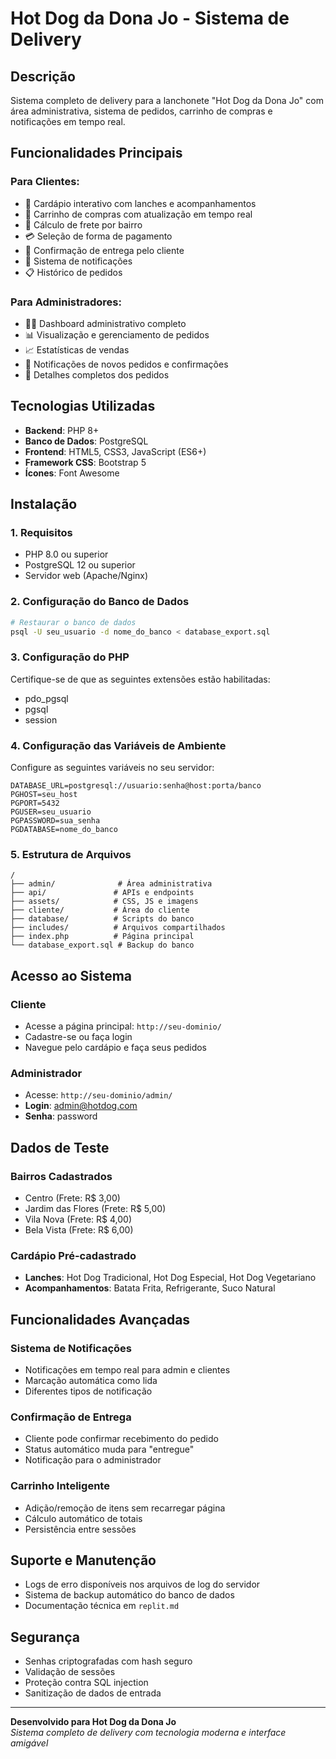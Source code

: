 # Hot Dog da Dona Jo - Sistema de Delivery

## Descrição
Sistema completo de delivery para a lanchonete "Hot Dog da Dona Jo" com área administrativa, sistema de pedidos, carrinho de compras e notificações em tempo real.

## Funcionalidades Principais

### Para Clientes:
- 🍔 Cardápio interativo com lanches e acompanhamentos
- 🛒 Carrinho de compras com atualização em tempo real  
- 📍 Cálculo de frete por bairro
- 💳 Seleção de forma de pagamento
- 📱 Confirmação de entrega pelo cliente
- 🔔 Sistema de notificações
- 📋 Histórico de pedidos

### Para Administradores:
- 👨‍💼 Dashboard administrativo completo
- 📊 Visualização e gerenciamento de pedidos
- 📈 Estatísticas de vendas
- 🔔 Notificações de novos pedidos e confirmações
- 📝 Detalhes completos dos pedidos

## Tecnologias Utilizadas
- **Backend**: PHP 8+
- **Banco de Dados**: PostgreSQL
- **Frontend**: HTML5, CSS3, JavaScript (ES6+)
- **Framework CSS**: Bootstrap 5
- **Ícones**: Font Awesome

## Instalação

### 1. Requisitos
- PHP 8.0 ou superior
- PostgreSQL 12 ou superior
- Servidor web (Apache/Nginx)

### 2. Configuração do Banco de Dados
```bash
# Restaurar o banco de dados
psql -U seu_usuario -d nome_do_banco < database_export.sql
```

### 3. Configuração do PHP
Certifique-se de que as seguintes extensões estão habilitadas:
- pdo_pgsql
- pgsql
- session

### 4. Configuração das Variáveis de Ambiente
Configure as seguintes variáveis no seu servidor:
```
DATABASE_URL=postgresql://usuario:senha@host:porta/banco
PGHOST=seu_host
PGPORT=5432
PGUSER=seu_usuario
PGPASSWORD=sua_senha
PGDATABASE=nome_do_banco
```

### 5. Estrutura de Arquivos
```
/
├── admin/              # Área administrativa
├── api/               # APIs e endpoints
├── assets/            # CSS, JS e imagens
├── cliente/           # Área do cliente
├── database/          # Scripts do banco
├── includes/          # Arquivos compartilhados
├── index.php          # Página principal
└── database_export.sql # Backup do banco
```

## Acesso ao Sistema

### Cliente
- Acesse a página principal: `http://seu-dominio/`
- Cadastre-se ou faça login
- Navegue pelo cardápio e faça seus pedidos

### Administrador
- Acesse: `http://seu-dominio/admin/`
- **Login**: admin@hotdog.com
- **Senha**: password

## Dados de Teste

### Bairros Cadastrados
- Centro (Frete: R$ 3,00)
- Jardim das Flores (Frete: R$ 5,00)  
- Vila Nova (Frete: R$ 4,00)
- Bela Vista (Frete: R$ 6,00)

### Cardápio Pré-cadastrado
- **Lanches**: Hot Dog Tradicional, Hot Dog Especial, Hot Dog Vegetariano
- **Acompanhamentos**: Batata Frita, Refrigerante, Suco Natural

## Funcionalidades Avançadas

### Sistema de Notificações
- Notificações em tempo real para admin e clientes
- Marcação automática como lida
- Diferentes tipos de notificação

### Confirmação de Entrega
- Cliente pode confirmar recebimento do pedido
- Status automático muda para "entregue"
- Notificação para o administrador

### Carrinho Inteligente
- Adição/remoção de itens sem recarregar página
- Cálculo automático de totais
- Persistência entre sessões

## Suporte e Manutenção
- Logs de erro disponíveis nos arquivos de log do servidor
- Sistema de backup automático do banco de dados
- Documentação técnica em `replit.md`

## Segurança
- Senhas criptografadas com hash seguro
- Validação de sessões
- Proteção contra SQL injection
- Sanitização de dados de entrada

---

**Desenvolvido para Hot Dog da Dona Jo**  
*Sistema completo de delivery com tecnologia moderna e interface amigável*

